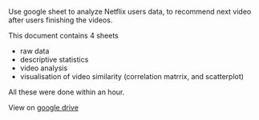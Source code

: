Use google sheet to analyze Netflix users data, to recommend next video after users finishing the videos.

This document contains 4 sheets
- raw data
- descriptive statistics
- video analysis
- visualisation of video similarity (correlation matrrix, and scatterplot)

All these were done within an hour.

View on [google drive](https://docs.google.com/open?id=14ISQVCcpWws1NdEwtyb5vzncs4Qn81aQsnY_1IrXx4Y)

